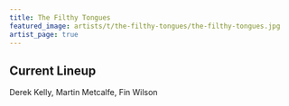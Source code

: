 ```yaml
---
title: The Filthy Tongues
featured_image: artists/t/the-filthy-tongues/the-filthy-tongues.jpg
artist_page: true
---
```

## Current Lineup

Derek Kelly, Martin Metcalfe, Fin Wilson

